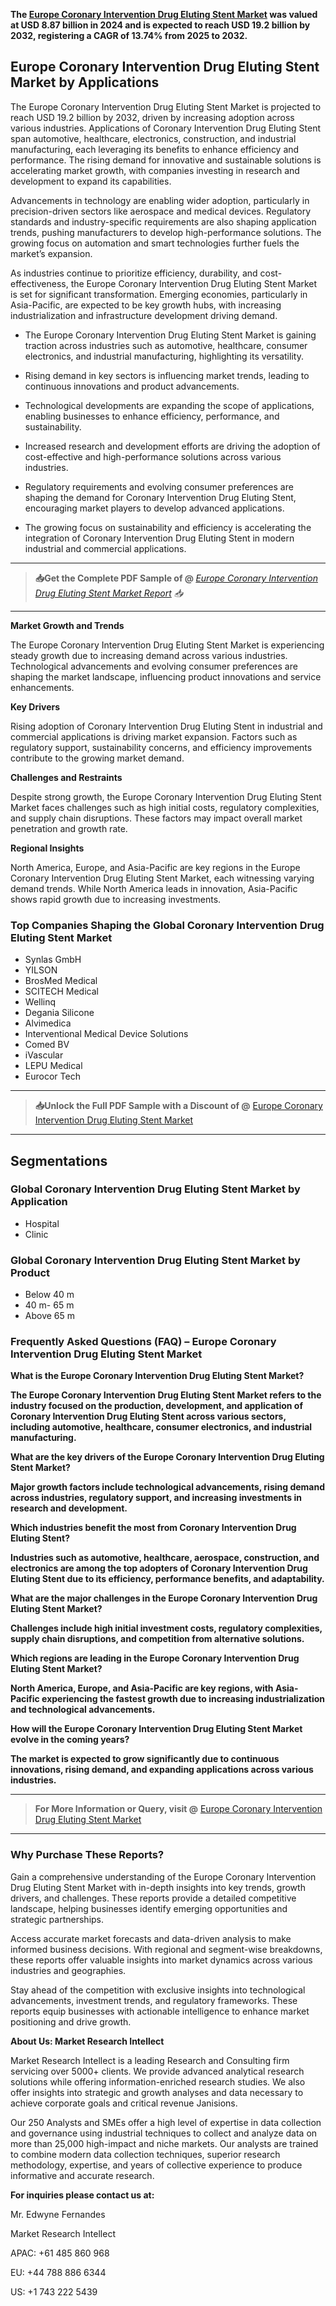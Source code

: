 <p><strong>The <a href="https://www.marketresearchintellect.com/download-sample/?rid=570463&amp;utm_source=Pulse-April-Europe&amp;utm_medium=852">Europe Coronary Intervention Drug Eluting Stent Market</a> was valued at USD 8.87 billion in 2024 and is expected to reach USD 19.2 billion by 2032, registering a CAGR of 13.74% from 2025 to 2032.</strong></p><h2>Europe Coronary Intervention Drug Eluting Stent Market by Applications&nbsp;</h2><p><p>The Europe Coronary Intervention Drug Eluting Stent Market is projected to reach USD 19.2 billion by 2032, driven by increasing adoption across various industries. Applications of Coronary Intervention Drug Eluting Stent span automotive, healthcare, electronics, construction, and industrial manufacturing, each leveraging its benefits to enhance efficiency and performance. The rising demand for innovative and sustainable solutions is accelerating market growth, with companies investing in research and development to expand its capabilities.</p><p>Advancements in technology are enabling wider adoption, particularly in precision-driven sectors like aerospace and medical devices. Regulatory standards and industry-specific requirements are also shaping application trends, pushing manufacturers to develop high-performance solutions. The growing focus on automation and smart technologies further fuels the market&rsquo;s expansion.</p><p>As industries continue to prioritize efficiency, durability, and cost-effectiveness, the Europe Coronary Intervention Drug Eluting Stent Market is set for significant transformation. Emerging economies, particularly in Asia-Pacific, are expected to be key growth hubs, with increasing industrialization and infrastructure development driving demand.</p></p><ul><li><p>The Europe Coronary Intervention Drug Eluting Stent Market is gaining traction across industries such as automotive, healthcare, consumer electronics, and industrial manufacturing, highlighting its versatility.</p></li><li><p>Rising demand in key sectors is influencing market trends, leading to continuous innovations and product advancements.</p></li><li><p>Technological developments are expanding the scope of applications, enabling businesses to enhance efficiency, performance, and sustainability.</p></li><li><p>Increased research and development efforts are driving the adoption of cost-effective and high-performance solutions across various industries.</p></li><li><p>Regulatory requirements and evolving consumer preferences are shaping the demand for Coronary Intervention Drug Eluting Stent, encouraging market players to develop advanced applications.</p></li><li><p>The growing focus on sustainability and efficiency is accelerating the integration of Coronary Intervention Drug Eluting Stent in modern industrial and commercial applications.</p></li></ul><hr /><blockquote><p><strong><span class="font-[700]">📥Get the Complete PDF Sample of @ </span></strong><em><span class="font-[700]"><a href="https://www.marketresearchintellect.com/download-sample/?rid=570463&amp;utm_source=Pulse-April-Europe&amp;utm_medium=852" target="_blank" data-tracking-control-name="article-ssr-frontend-pulse_little-text-block" data-tracking-will-navigate="" data-test-link="">Europe Coronary Intervention Drug Eluting Stent Market Report</a>&nbsp;📥</span></em></p></blockquote><hr /><p class="" data-start="77" data-end="360"><strong data-start="77" data-end="105">Market Growth and Trends</strong></p><p class="" data-start="77" data-end="360">The Europe Coronary Intervention Drug Eluting Stent Market is experiencing steady growth due to increasing demand across various industries. Technological advancements and evolving consumer preferences are shaping the market landscape, influencing product innovations and service enhancements.</p><p class="" data-start="362" data-end="606"><strong data-start="362" data-end="377">Key Drivers</strong></p><p class="" data-start="362" data-end="606">Rising adoption of Coronary Intervention Drug Eluting Stent in industrial and commercial applications is driving market expansion. Factors such as regulatory support, sustainability concerns, and efficiency improvements contribute to the growing market demand.</p><p class="" data-start="608" data-end="849"><strong data-start="608" data-end="637">Challenges and Restraints</strong></p><p class="" data-start="608" data-end="849">Despite strong growth, the Europe Coronary Intervention Drug Eluting Stent Market faces challenges such as high initial costs, regulatory complexities, and supply chain disruptions. These factors may impact overall market penetration and growth rate.</p><p class="" data-start="851" data-end="1095"><strong data-start="851" data-end="872">Regional Insights</strong></p><p class="" data-start="851" data-end="1095">North America, Europe, and Asia-Pacific are key regions in the Europe Coronary Intervention Drug Eluting Stent Market, each witnessing varying demand trends. While North America leads in innovation, Asia-Pacific shows rapid growth due to increasing investments.</p><p><h3>Top Companies Shaping the Global Coronary Intervention Drug Eluting Stent Market </h3><ul><li>Synlas GmbH</li><li>YILSON</li><li>BrosMed Medical</li><li>SCITECH Medical</li><li>Wellinq</li><li>Degania Silicone</li><li>Alvimedica</li><li>Interventional Medical Device Solutions</li><li>Comed BV</li><li>iVascular</li><li>LEPU Medical</li><li>Eurocor Tech</li></ul></p><hr /><blockquote><p><strong>📥Unlock the Full PDF Sample with a Discount of @</strong> <a href="https://www.marketresearchintellect.com/ask-for-discount/?rid=570463&amp;utm_source=Pulse-April-Europe&amp;utm_medium=852">Europe Coronary Intervention Drug Eluting Stent Market</a></p></blockquote><hr /><p><h2>Segmentations</h2><h3>Global Coronary Intervention Drug Eluting Stent Market by Application</h3><ul><li>Hospital</li><li>Clinic</li></ul><h3>Global Coronary Intervention Drug Eluting Stent Market by Product</h3><ul><li>Below 40 m</li><li>40 m- 65 m</li><li>Above 65 m</li></ul></p><h3><strong>Frequently Asked Questions (FAQ) &ndash; Europe Coronary Intervention Drug Eluting Stent Market</strong></h3><p><strong>What is the Europe Coronary Intervention Drug Eluting Stent Market?</strong></p><p><strong>The Europe Coronary Intervention Drug Eluting Stent Market refers to the industry focused on the production, development, and application of Coronary Intervention Drug Eluting Stent across various sectors, including automotive, healthcare, consumer electronics, and industrial manufacturing.</strong></p><p><strong>What are the key drivers of the Europe Coronary Intervention Drug Eluting Stent Market?</strong></p><p><strong>Major growth factors include technological advancements, rising demand across industries, regulatory support, and increasing investments in research and development.</strong></p><p><strong>Which industries benefit the most from Coronary Intervention Drug Eluting Stent?</strong></p><p><strong>Industries such as automotive, healthcare, aerospace, construction, and electronics are among the top adopters of Coronary Intervention Drug Eluting Stent due to its efficiency, performance benefits, and adaptability.</strong></p><p><strong>What are the major challenges in the Europe Coronary Intervention Drug Eluting Stent Market?</strong></p><p><strong>Challenges include high initial investment costs, regulatory complexities, supply chain disruptions, and competition from alternative solutions.</strong></p><p><strong>Which regions are leading in the Europe Coronary Intervention Drug Eluting Stent Market?</strong></p><p><strong>North America, Europe, and Asia-Pacific are key regions, with Asia-Pacific experiencing the fastest growth due to increasing industrialization and technological advancements.</strong></p><p><strong>How will the Europe Coronary Intervention Drug Eluting Stent Market evolve in the coming years?</strong></p><p><strong>The market is expected to grow significantly due to continuous innovations, rising demand, and expanding applications across various industries.</strong></p><hr /><blockquote><p><span class="font-[700]"><strong>For More Information or Query, visit&nbsp;@</strong>&nbsp;</span><span class="font-[700]"><a href="https://www.marketresearchintellect.com/product/global-coronary-intervention-drug-eluting-stent-market-size-forecast/?utm_source=Linkedin&utm_medium=852" target="_blank" data-tracking-control-name="article-ssr-frontend-pulse_little-text-block" data-tracking-will-navigate="" data-test-link="">Europe Coronary Intervention Drug Eluting Stent Market</a></span></p></blockquote><hr /><h3><strong data-start="0" data-end="31">Why Purchase These Reports?</strong></h3><p class="" data-start="35" data-end="297">Gain a comprehensive understanding of the Europe Coronary Intervention Drug Eluting Stent Market with in-depth insights into key trends, growth drivers, and challenges. These reports provide a detailed competitive landscape, helping businesses identify emerging opportunities and strategic partnerships.</p><p class="" data-start="299" data-end="540">Access accurate market forecasts and data-driven analysis to make informed business decisions. With regional and segment-wise breakdowns, these reports offer valuable insights into market dynamics across various industries and geographies.</p><p class="" data-start="542" data-end="784">Stay ahead of the competition with exclusive insights into technological advancements, investment trends, and regulatory frameworks. These reports equip businesses with actionable intelligence to enhance market positioning and drive growth.</p><p><strong><span class="font-[700]">About Us: Market Research Intellect</span></strong></p><p><span class="">Market Research Intellect is a leading Research and Consulting firm servicing over 5000+ clients. We provide advanced analytical research solutions while offering information-enriched research studies.&nbsp;</span>We also offer insights into strategic and growth analyses and data necessary to achieve corporate goals and critical revenue Janisions.</p><p><span class="">Our 250 Analysts and SMEs offer a high level of expertise in data collection and governance using industrial techniques to collect and analyze data on more than 25,000 high-impact and niche markets. Our analysts are trained to combine modern data collection techniques, superior research methodology, expertise, and years of collective experience to produce informative and accurate research.</span></p><p><strong>For inquiries please contact us at:</strong></p><p>Mr. Edwyne Fernandes</p><p>Market Research Intellect</p><p>APAC: +61 485 860 968</p><p>EU: +44 788 886 6344</p><p>US: +1 743 222 5439</p>